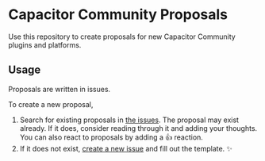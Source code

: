 # Capacitor Community Proposals

Use this repository to create proposals for new Capacitor Community plugins and platforms.

## Usage

Proposals are written in issues.

To create a new proposal,

1. Search for existing proposals in [the issues](https://github.com/capacitor-community/proposals/issues). The proposal may exist already. If it does, consider reading through it and adding your thoughts. You can also react to proposals by adding a :+1: reaction.
1. If it does not exist, [create a new issue](https://github.com/capacitor-community/proposals/issues/new/choose) and fill out the template. :sparkles:
